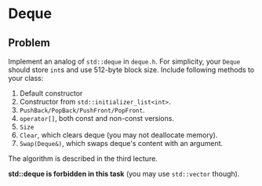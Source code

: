 # Deque

## Problem

Implement an analog of `std::deque` in `deque.h`. For simplicity, your `Deque` should store `int`s and use 512-byte block size.
Include following methods to your class:
1. Default constructor
2. Constructor from `std::initializer_list<int>`.
3. `PushBack/PopBack/PushFront/PopFront`.
4. `operator[]`, both const and non-const versions.
5. `Size`
6. `Clear`, which clears deque (you may not deallocate memory).
7. `Swap(Deque&)`, which swaps deque's content with an argument.

The algorithm is described in the third lecture.

**std::deque is forbidden in this task** (you may use `std::vector` though).
